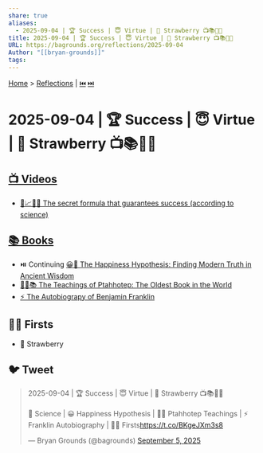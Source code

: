 ```yaml
---
share: true
aliases:
  - 2025-09-04 | 🏆 Success | 😇 Virtue | 🍓 Strawberry 📺📚👶🏼
title: 2025-09-04 | 🏆 Success | 😇 Virtue | 🍓 Strawberry 📺📚👶🏼
URL: https://bagrounds.org/reflections/2025-09-04
Author: "[[bryan-grounds]]"
tags:
---
```

[Home](../index.md) > [Reflections](./index.md) | [⏮️](./2025-09-03.md) [⏭️](./2025-09-05.md)  
# 2025-09-04 | 🏆 Success | 😇 Virtue | 🍓 Strawberry 📺📚👶🏼  
## [📺 Videos](../videos/index.md)  
- [🧪📈✅💡 The secret formula that guarantees success (according to science)](../videos/the-secret-formula-that-guarantees-success-according-to-science.md)  
  
## [📚 Books](../books/index.md)  
- ⏯️ Continuing [😀📜 The Happiness Hypothesis: Finding Modern Truth in Ancient Wisdom](../books/the-happiness-hypothesis-finding-modern-truth-in-ancient-wisdom.md)  
- [👴🏽📚 The Teachings of Ptahhotep: The Oldest Book in the World](../books/the-teachings-of-ptahhotep-the-oldest-book-in-the-world.md)  
- [⚡️ The Autobiograpy of Benjamin Franklin](../books/the-autobiography-of-benjamin-franklin.md)  
  
## 👶🏼 Firsts  
- 🍓 Strawberry  
  
## 🐦 Tweet  
<blockquote class="twitter-tweet" data-theme="dark"><p lang="en" dir="ltr">2025-09-04 | 🏆 Success | 😇 Virtue | 🍓 Strawberry 📺📚👶🏼<br><br>🧪 Science | 😀 Happiness Hypothesis | 👴🏽 Ptahhotep Teachings | ⚡️ Franklin Autobiography | 👶🏼 Firsts<a href="https://t.co/BKgeJXm3s8">https://t.co/BKgeJXm3s8</a></p>&mdash; Bryan Grounds (@bagrounds) <a href="https://twitter.com/bagrounds/status/1964008686168199637?ref_src=twsrc%5Etfw">September 5, 2025</a></blockquote> <script async src="https://platform.twitter.com/widgets.js" charset="utf-8"></script>